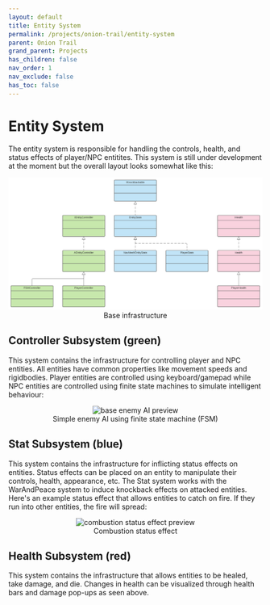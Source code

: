 ```yaml
---
layout: default
title: Entity System
permalink: /projects/onion-trail/entity-system
parent: Onion Trail
grand_parent: Projects
has_children: false
nav_order: 1
nav_exclude: false
has_toc: false
---
```


# Entity System

The entity system is responsible for handling the controls, health, and status effects of player/NPC entitites. This system is still under development at the moment but the overall layout looks somewhat like this:

<p align="center">
    <img src="/assets/images/onion-trail/entity-system/base-infrastructure.png" alt="entity system base infrastructure" />
    <br />
    Base infrastructure
</p>

## Controller Subsystem (green)

This system contains the infrastructure for controlling player and NPC entities. All entities have common properties like movement speeds and rigidbodies. Player entities are controlled using keyboard/gamepad while NPC entities are controlled using finite state machines to simulate intelligent behaviour:

<p align="center">
    <img src="/assets/images/onion-trail/entity-system/base-enemy.gif" alt="base enemy AI preview" />
    <br />
    Simple enemy AI using finite state machine (FSM)
</p>

## Stat Subsystem (blue)

This system contains the infrastructure for inflicting status effects on entities. Status effects can be placed on an entity to manipulate their controls, health, appearance, etc. The Stat system works with the WarAndPeace system to induce knockback effects on attacked entities. Here's an example status effect that allows entities to catch on fire. If they run into other entities, the fire will spread:

<p align="center">
    <img src="/assets/images/onion-trail/entity-system/combustion.gif" alt="combustion status effect preview" />
    <br />
    Combustion status effect
</p>

## Health Subsystem (red)

This system contains the infrastructure that allows entities to be healed, take damage, and die. Changes in health can be visualized through health bars and damage pop-ups as seen above.
